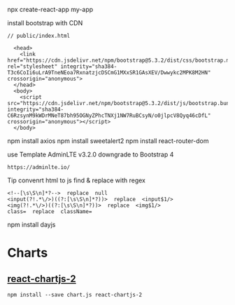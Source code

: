 npx create-react-app my-app

install bootstrap with CDN

```
// public/index.html

  <head>
    <link href="https://cdn.jsdelivr.net/npm/bootstrap@5.3.2/dist/css/bootstrap.min.css" rel="stylesheet" integrity="sha384-T3c6CoIi6uLrA9TneNEoa7RxnatzjcDSCmG1MXxSR1GAsXEV/Dwwykc2MPK8M2HN" crossorigin="anonymous">
  </head>
  <body>
    <script src="https://cdn.jsdelivr.net/npm/bootstrap@5.3.2/dist/js/bootstrap.bundle.min.js" integrity="sha384-C6RzsynM9kWDrMNeT87bh95OGNyZPhcTNXj1NW7RuBCsyN/o0jlpcV8Qyq46cDfL" crossorigin="anonymous"></script>
  </body>
```

npm install axios
npm install sweetalert2
npm install react-router-dom

use Template AdminLTE v3.2.0
downgrade to Bootstrap 4

```
https://adminlte.io/
```

Tip convenrt html to js
find & replace with regex

```
<!--[\s\S\n]*?-->  replace  null
<input(?!.*\/>)((?:[\s\S\n]*?))>  replace  <input$1/>
<img(?!.*\/>)((?:[\s\S\n]*?))>  replace  <img$1/>
class=  replace  className=
```

npm install dayjs

# Charts

## [react-chartjs-2](https://react-chartjs-2.js.org/)

```
npm install --save chart.js react-chartjs-2
```
